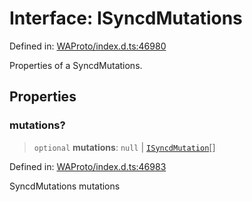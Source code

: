 # Interface: ISyncdMutations

Defined in: [WAProto/index.d.ts:46980](https://github.com/Fokusdotid/Baileys/blob/c0c23ce3104b65dfcc64246c9ee8a49ef38993b5/WAProto/index.d.ts#L46980)

Properties of a SyncdMutations.

## Properties

### mutations?

> `optional` **mutations**: `null` \| [`ISyncdMutation`](ISyncdMutation.md)[]

Defined in: [WAProto/index.d.ts:46983](https://github.com/Fokusdotid/Baileys/blob/c0c23ce3104b65dfcc64246c9ee8a49ef38993b5/WAProto/index.d.ts#L46983)

SyncdMutations mutations
